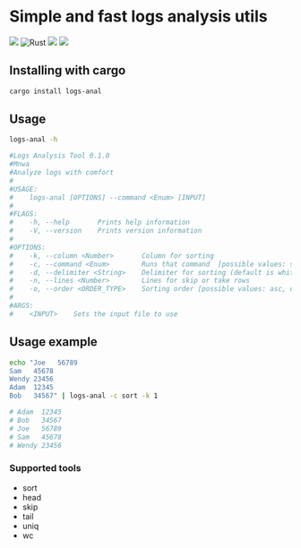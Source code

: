 # Simple and fast logs analysis utils
[![](https://docs.rs/logs-anal/badge.svg)](https://docs.rs/logs-anal/)
![Rust](https://github.com/Mnwa/logs-anal/workflows/Build/badge.svg?branch=master)
[![](https://img.shields.io/crates/v/logs-anal.svg)](https://crates.io/crates/logs-anal)
[![](https://img.shields.io/crates/d/logs-anal.svg)](https://crates.io/crates/logs-anal)

## Installing with cargo
```bash
cargo install logs-anal
```

## Usage

```bash
logs-anal -h

#Logs Analysis Tool 0.1.0
#Mnwa
#Analyze logs with comfort
#
#USAGE:
#    logs-anal [OPTIONS] --command <Enum> [INPUT]
#
#FLAGS:
#    -h, --help       Prints help information
#    -V, --version    Prints version information
#
#OPTIONS:
#    -k, --column <Number>       Column for sorting
#    -c, --command <Enum>        Runs that command  [possible values: sort, head, skip, tail, uniq, wc]
#    -d, --delimiter <String>    Delimiter for sorting (default is whitespace)
#    -n, --lines <Number>        Lines for skip or take rows
#    -o, --order <ORDER_TYPE>    Sorting order [possible values: asc, desc]
#
#ARGS:
#    <INPUT>    Sets the input file to use
```

## Usage example
```bash
echo "Joe   56789
Sam   45678
Wendy 23456
Adam  12345
Bob   34567" | logs-anal -c sort -k 1

# Adam  12345
# Bob   34567
# Joe   56789
# Sam   45678
# Wendy 23456
```

### Supported tools
* sort
* head
* skip
* tail
* uniq
* wc